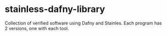 # stainless-dafny-library
Collection of verified software using Dafny and Stainles. Each program has 2 versions, one with each tool.
